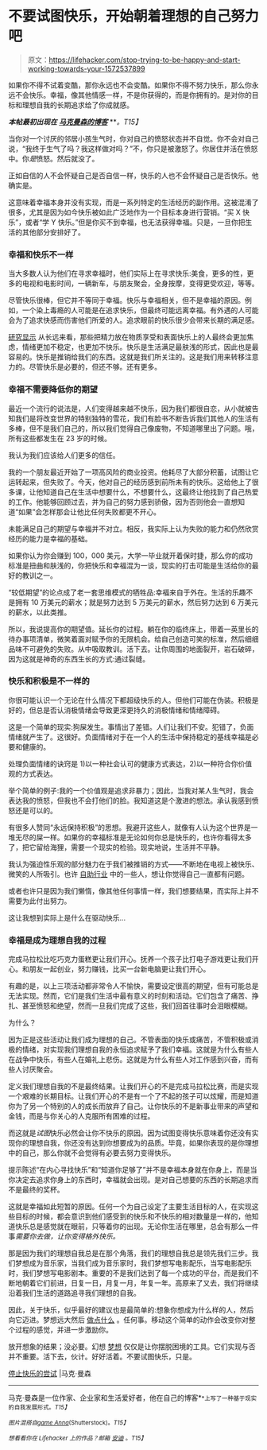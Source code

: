 # 不要试图快乐，开始朝着理想的自己努力吧

> 原文：<https://lifehacker.com/stop-trying-to-be-happy-and-start-working-towards-your-1572537899>

如果你不得不试着变酷，那你永远也不会变酷。如果你不得不努力快乐，那么你永远不会快乐。幸福，像其他情感一样，不是你获得的，而是你拥有的。是对你的目标和理想自我的长期追求给了你成就感。



***本帖最初出现在*** [***马克曼森的博客***](http://markmanson.net/stop-trying-to-be-happy) ***。*T15】**

当你对一个讨厌的邻居小孩生气时，你对自己的愤怒状态并不自觉。你不会对自己说，“我终于生气了吗？我这样做对吗？”不，你只是被激怒了。你居住并活在愤怒中。你*是*愤怒。然后就没了。

正如自信的人不会怀疑自己是否自信一样，快乐的人也不会怀疑自己是否快乐。他确实是。

这意味着幸福本身并没有实现，而是一系列特定的生活经历的副作用。这被混淆了很多，尤其是因为如今快乐被如此广泛地作为一个目标本身进行营销。“买 X 快乐”，或者“学 Y 快乐。”但是你买不到幸福，也无法获得幸福。只是，一旦你把生活的其他部分安排好了。

### 幸福和快乐不一样

当大多数人认为他们在寻求幸福时，他们实际上在寻求快乐:美食，更多的性，更多的电视和电影时间，一辆新车，与朋友聚会，全身按摩，变得更受欢迎，等等。

尽管快乐很棒，但它并不等同于幸福。快乐与幸福相关，但不是幸福的原因。例如，一个染上毒瘾的人可能是在追求快乐，但最终可能远离幸福。有外遇的人可能会为了追求快感而伤害他们所爱的人。追求眼前的快乐很少会带来长期的满足感。

[研究显示](http://www.apa.org/monitor/jun04/discontents.aspx) 从长远来看，那些把精力放在物质享受和表面快乐上的人最终会更加焦虑，情绪更加不稳定，也更加不快乐。快乐是生活满足最肤浅的形式，因此也是最容易的。快乐是推销给我们的东西。这就是我们所关注的。这是我们用来转移注意力的。尽管快乐是必要的，但还不够。还有更多。

### 幸福不需要降低你的期望

最近一个流行的说法是，人们变得越来越不快乐，因为我们都很自恋，从小就被告知我们是将改变世界的特别独特的雪花，我们有脸书不断告诉我们其他人的生活有多棒，但不是我们自己的，所以我们觉得自己像废物，不知道哪里出了问题。哦，所有这些都发生在 23 岁的时候。

我认为我们应该给人们更多的信任。

我的一个朋友最近开始了一项高风险的商业投资。他耗尽了大部分积蓄，试图让它运转起来，但失败了。今天，他对自己的经历感到前所未有的快乐。这给他上了很多课，让他知道自己在生活中想要什么，不想要什么，这最终让他找到了自己热爱的工作。他能够回顾过去，并为自己的努力感到骄傲，因为否则他会一直想知道“如果”会怎样那会让他比任何失败都更不开心。

未能满足自己的期望与幸福并不对立。相反，我实际上认为失败的能力和仍然欣赏经历的能力是幸福的基础。

如果你认为你会赚到 100，000 美元，大学一毕业就开着保时捷，那么你的成功标准是扭曲和肤浅的，你把快乐和幸福混为一谈，现实的打击可能是生活给你的最好的教训之一。

“较低期望”的论点成了老一套思维模式的牺牲品:幸福来自于外在。生活的乐趣不是拥有 10 万美元的薪水；就是努力达到 5 万美元的薪水，然后努力达到 6 万美元的薪水，以此类推。

所以，我说提高你的期望值。延长你的过程。躺在你的临终床上，带着一英里长的待办事项清单，微笑着面对赋予你的无限机会。给自己创造可笑的标准，然后细细品味不可避免的失败。从中吸取教训。活下去。让你周围的地面裂开，岩石破碎，因为这就是神奇的东西生长的方式:通过裂缝。

### 快乐和积极是不一样的

你很可能认识一个无论在什么情况下都超级快乐的人。但他们可能在伪装。积极是好的，但总是否认消极情绪会导致更深更持久的消极情绪和情绪障碍。

这是一个简单的现实:狗屎发生。事情出了差错。人们让我们不安。犯错了，负面情绪就产生了。这很好。负面情绪对于在一个人的生活中保持稳定的基线幸福是必要和健康的。

处理负面情绪的诀窍是 1)以一种社会认可的健康方式表达，2)以一种符合你价值观的方式表达。

举个简单的例子:我的一个价值观是追求非暴力；因此，当我对某人生气时，我会表达我的愤怒，但我也不会打他们的脸。我知道这是个激进的想法。承认我感到愤怒还是可以的。

有很多人赞同“永远保持积极”的思想。我避开这些人，就像有人认为这个世界是一堆无尽的屎一样。如果你的幸福标准是无论如何你总是快乐的，也许你看得太多了，把它留给海狸，需要一个现实的检验。现实地说，生活并不平静。

我认为强迫性乐观的部分魅力在于我们被推销的方式——不断地在电视上被快乐、微笑的人所吸引。也许 [自助行业](http://markmanson.net/self-help) 中的一些人，想让你觉得自己一直都有问题。

或者也许只是因为我们懒惰，像其他任何事情一样，我们想要结果，而实际上并不需要为此付出努力。

这让我想到实际上是什么在驱动快乐...

### 幸福是成为理想自我的过程

完成马拉松比吃巧克力蛋糕更让我们开心。抚养一个孩子比打电子游戏更让我们开心。和朋友一起创业，努力赚钱，比买一台新电脑更让我们开心。

有趣的是，以上三项活动都非常令人不愉快，需要设定很高的期望，但有可能总是无法实现。然而，它们是我们生活中最有意义的时刻和活动。它们包含了痛苦、挣扎、甚至愤怒和绝望，然而一旦我们完成了这些，我们回首往事时会泪眼模糊。

为什么？

因为正是这些活动让我们成为理想的自己。不管表面的快乐或痛苦，不管积极或消极的情绪，对实现我们理想自我的永恒追求赋予了我们幸福。这就是为什么有些人在战争中快乐，有些人在婚礼上悲伤。这就是为什么有些人对工作感到兴奋，而有些人讨厌聚会。

定义我们理想自我的不是最终结果。让我们开心的不是完成马拉松比赛，而是实现一个艰难的长期目标。让我们开心的不是有一个了不起的孩子可以炫耀，而是知道你为了另一个特别的人的成长而放弃了自己。让你快乐的不是新事业带来的声望和金钱，而是与你关心的人克服所有困难的过程。

而这就是*试图*快乐必然会让你不快乐的原因。因为试图变得快乐意味着你还没有实现你的理想自我，你还没有达到你想要成为的品质。毕竟，如果你表现的是你理想中的自己，那么你就不会觉得有必要去努力变得快乐。

提示陈述“在内心寻找快乐”和“知道你足够了”并不是幸福本身就在你身上，而是当你决定去追求你身上的东西时，幸福就会出现。是对自己想要的东西的长期追求而不是最终的奖杯。

这就是幸福如此短暂的原因。任何一个为自己设定了主要生活目标的人，在实现这些目标的时候，都会意识到他们感受到的快乐和不快乐的相对数量是一样的，他知道快乐总是感觉就在眼前，只等着你的出现。无论你生活在哪里，总会有那么一件事*需要你去做，让你变得格外快乐。*

那是因为我们的理想自我总是在那个角落，我们的理想自我总是领先我们三步。我们梦想成为音乐家，当我们成为音乐家时，我们梦想写电影配乐，当写电影配乐时，我们梦想写电影剧本。重要的不是我们达到了每一个成功的平台，而是我们不断地朝着它们前进，日复一日，月复一月，年复一年。高原来了又去，我们将继续沿着我们生活的道路追寻我们理想的自我。

因此，关于快乐，似乎最好的建议也是最简单的:想象你想成为什么样的人，然后向它迈进。梦想远大然后 [做点什么](http://markmanson.net/do-something) 。任何事。移动这个简单的动作会改变你对整个过程的感觉，并进一步激励你。

放开想象的结果；没必要。幻想 [梦想](http://markmanson.net/dreams) 仅仅是让你摆脱困境的工具。它们实现与否并不重要。活下去，伙计。好好活着。不要试图快乐，只是。

[停止快乐的尝试](http://markmanson.net/stop-trying-to-be-happy) |马克·曼森

* * *

马克·曼森是一位作家、企业家和生活爱好者，他在自己的博客[<small></small>](http://markmanson.net/)*<small>*上写了一种基于现实的自我发展形式。*T15】</small>*

*<small>*图片混搭自*</small>[<small>*game Anna*</small>](http://www.shutterstock.com/pic.mhtml?id=146721893&src=id)<small>*(Shutterstock)。*T15】</small>*

*<small>*想看看你在 Lifehacker 上的作品？邮箱*</small> [<small>*安迪*</small>](mailto:andy@lifehacker.com) <small>*。*T15】</small>*